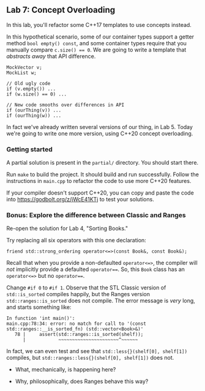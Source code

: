 ## Lab 7: Concept Overloading

In this lab, you'll refactor some C++17 templates to use concepts
instead.

In this hypothetical scenario, some of our container types support
a getter method `bool empty() const`, and some container types
require that you manually compare `c.size() == 0`.
We are going to write a template that _abstracts away_ that API difference.

    MockVector v;
    MockList w;

    // Old ugly code
    if (v.empty()) ...
    if (w.size() == 0) ...

    // New code smooths over differences in API
    if (ourThing(v)) ...
    if (ourThing(w)) ...

In fact we've already written several versions of our thing,
in Lab 5. Today we're going to write one more version, using
C++20 concept overloading.


### Getting started

A partial solution is present in the `partial/` directory.
You should start there.

Run `make` to build the project. It should build and run successfully.
Follow the instructions in `main.cpp` to refactor the code
to use more C++20 features.

If your compiler doesn't support C++20, you can copy and paste the
code into https://godbolt.org/z/jWcE41KTj to test your solutions.


### Bonus: Explore the difference between Classic and Ranges

Re-open the solution for Lab 4, "Sorting Books."

Try replacing all six operators with this one declaration:

    friend std::strong_ordering operator<=>(const Book&, const Book&);

Recall that when you provide a non-defaulted `operator<=>`, the compiler
will _not_ implicitly provide a defaulted `operator==`. So, this `Book` class
has an `operator<=>` but no `operator==`.

Change `#if 0` to `#if 1`. Observe that the STL Classic version of `std::is_sorted`
compiles happily, but the Ranges version `std::ranges::is_sorted` does not
compile. The error message is _very_ long, and starts something like:

    In function 'int main()':
    main.cpp:78:34: error: no match for call to '(const std::ranges::__is_sorted_fn) (std::vector<Book>&)'
       78 |     assert(std::ranges::is_sorted(shelf));
          |            ~~~~~~~~~~~~~~~~~~~~~~^~~~~~~

In fact, we can even test and see that `std::less{}(shelf[0], shelf[1])` compiles,
but `std::ranges::less{}(shelf[0], shelf[1])` does not.

* What, mechanically, is happening here?

* Why, philosophically, does Ranges behave this way?

